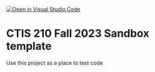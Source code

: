 [![Open in Visual Studio Code](https://classroom.github.com/assets/open-in-vscode-718a45dd9cf7e7f842a935f5ebbe5719a5e09af4491e668f4dbf3b35d5cca122.svg)](https://classroom.github.com/online_ide?assignment_repo_id=11762946&assignment_repo_type=AssignmentRepo)
# CTIS 210 Fall 2023 Sandbox template

Use this project as a place to test code
